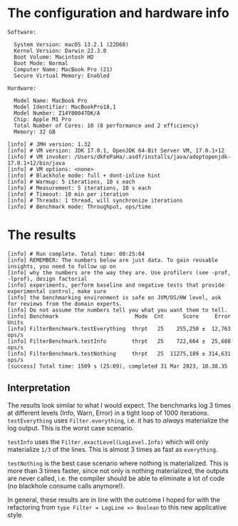 # The configuration and hardware info

```
Software:

  System Version: macOS 13.2.1 (22D68)
  Kernel Version: Darwin 22.3.0
  Boot Volume: Macintosh HD
  Boot Mode: Normal
  Computer Name: MacBook Pro (21)
  Secure Virtual Memory: Enabled

Hardware:

  Model Name: MacBook Pro
  Model Identifier: MacBookPro18,1
  Model Number: Z14Y00047DK/A
  Chip: Apple M1 Pro
  Total Number of Cores: 10 (8 performance and 2 efficiency)
  Memory: 32 GB
```

```
[info] # JMH version: 1.32
[info] # VM version: JDK 17.0.1, OpenJDK 64-Bit Server VM, 17.0.1+12
[info] # VM invoker: /Users/dkFePaHa/.asdf/installs/java/adoptopenjdk-17.0.1+12/bin/java
[info] # VM options: <none>
[info] # Blackhole mode: full + dont-inline hint
[info] # Warmup: 5 iterations, 10 s each
[info] # Measurement: 5 iterations, 10 s each
[info] # Timeout: 10 min per iteration
[info] # Threads: 1 thread, will synchronize iterations
[info] # Benchmark mode: Throughput, ops/time
```

# The results

```
[info] # Run complete. Total time: 00:25:04
[info] REMEMBER: The numbers below are just data. To gain reusable insights, you need to follow up on
[info] why the numbers are the way they are. Use profilers (see -prof, -lprof), design factorial
[info] experiments, perform baseline and negative tests that provide experimental control, make sure
[info] the benchmarking environment is safe on JVM/OS/HW level, ask for reviews from the domain experts.
[info] Do not assume the numbers tell you what you want them to tell.
[info] Benchmark                        Mode  Cnt      Score     Error  Units
[info] FilterBenchmark.testEverything  thrpt   25    255,250 ±  12,763  ops/s
[info] FilterBenchmark.testInfo        thrpt   25    722,664 ±  25,608  ops/s
[info] FilterBenchmark.testNothing     thrpt   25  11275,189 ± 314,631  ops/s
[success] Total time: 1509 s (25:09), completed 31 Mar 2023, 10.38.35
```

## Interpretation

The results look similar to what I would expect. The benchmarks log 3 times at different levels (Info, Warn, Error) in a
tight loop of 1000 iterations. `testEverything` uses `Filter.everything`, i.e. it has to _always_ materialize the log
output. This is the worst case scenario.

`testInfo` uses the `Filter.exactLevel(LogLevel.Info)` which will only materialize `1/3` of the lines. This is almost 3
times as fast as `everything`.

`testNothing` is the best case scenario where nothing is materialized. This is more than 3 times faster, since not only
is nothing materialized, the outputs are never called, i.e. the compiler should be able to eliminate a lot of code (no
blackhole consume calls anymore!).

In general, these results are in line with the outcome I hoped for with the refactoring
from `type Filter = LogLine => Boolean` to
this new applicative style.
